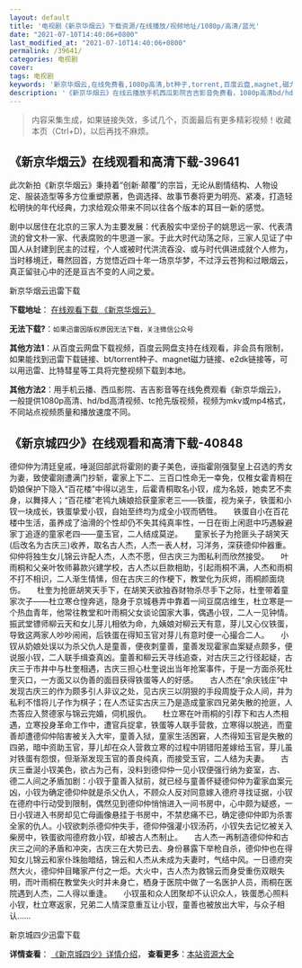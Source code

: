 ```yaml
---
layout: default
title: '电视剧《新京华烟云》下载资源/在线播放/视频地址/1080p/高清/蓝光'
date: "2021-07-10T14:40:06+0800"
last_modified_at: "2021-07-10T14:40:06+0800"
permalink: /39641/
categories: 电视剧
cover:
tags: 电视剧
keywords: '新京华烟云,在线免费看,1080p高清,bt种子,torrent,百度云盘,magnet,磁力链,迅雷下载资源'
description: '《新京华烟云》在线云播放手机西瓜影院吉吉影音免费看，1080p高清bd/hd未删减完整版和tc抢先枪版，mkv/mp4格式，附带bt/torrent种子、magnet/磁力链、百度云盘、网盘资源迅雷下载链接'
---
```


>内容采集生成，如果链接失效，多试几个，页面最后有更多精彩视频！收藏本页（Ctrl+D)，以后再找不麻烦。


## 《新京华烟云》在线观看和高清下载-39641

此次新拍《新京华烟云》秉持着“创新·颠覆”的宗旨，无论从剧情结构、人物设定、服装造型等多方位重塑原著，色调选择、故事节奏将更为明亮、紧凑，打造轻松明快的年代经典，力求给观众带来不同以往各个版本的耳目一新的感觉。</p>剧中以居住在北京的三家人为主要发展：代表殷实中坚份子的姚思远一家、代表清流的曾文朴一家、代表腐败的牛思道一家。于此大时代动荡之际，三家人见证了中国人从封建到民主的过程，个人或被时代洪流吞没、或与时代俱进成就个人修为，当时移境迁，蓦然回首，方觉悟近四十年一场京华梦，不过浮云苍狗和过眼烟云，真正留驻心中的还是亘古不变的人间之爱。</p>


新京华烟云迅雷下载

**下载地址**： [在线观看下载 《新京华烟云》](https://www.993dy.com//vod-detail-id-12659.html) 


**无法下载?**：`如果迅雷因版权原因无法下载，关注微信公众号 `

**其他方法1**：从百度云网盘下载视频，百度云网盘支持在线观看，非会员有限制，如果能找到迅雷下载链接、bt/torrent种子、magnet磁力链接、e2dk链接等，可以用迅雷、比特彗星等工具将完整视频下载到本地。

**其他方法2**：用手机云播、西瓜影院、吉吉影音等在线免费观看《新京华烟云》，一般提供1080p高清、hd/bd高清视频、tc抢先版视频，视频为mkv或mp4格式，不同站点视频质量和播放速度不同。


## 《新京城四少》在线观看和高清下载-40848

德仰仲为清廷皇戚，唾涎回部武将霍刚的妻子美色，诬指霍刚强娶皇上召选的秀女为妻，致使霍刚遭满门抄斩，霍家上下二、三百口性命无一幸免，仅稚女霍青桐在奶娘保护下隐入&ldquo;百花楼&rdquo;中得以逃生，后霍青桐取名小钗，成为名妓，她卖艺不卖身，以舞择人；&ldquo;百花楼&rdquo;老鸨九姨娘拾获童家老三——铁蛋，视为亲子，铁蛋和小钗一块成长，铁蛋挚爱小钗，自始至终均为成全小钗而牺牲。</div>　　铁蛋自小在百花楼中生活，虽养成了油滑的个性却仍不失其纯真率性，一日在街上闲逛中巧遇躲避家丁追逐的童家老四——童玉官，二人结成莫逆。</div>　　童家长子为抢匪头子胡笑天(后改名为古庆三)收养，取名古人杰，人杰一表人材，习洋务，深获德仰仲器重。仰仲将独生女儿锦云许配人杰，人杰不愿，但古庆三为图私利而欣然接受。</div>　　叶雨桐和父亲叶牧师募款兴建学校，古人杰以巨款相助，引起雨桐不满，人杰和雨桐不打不相识，二人渐生情愫，但在古庆三的作梗下，教堂化为灰烬，雨桐颜面烧伤。</div>　　杜奎为抢匪胡笑天手下，在胡笑天欲独吞财物杀尽手下之际，杜奎带着童家次子——杜立寒仓惶奔逃，隐身于京城巷弄中靠着一间豆腐店维生，杜立寒是一个热血青年，他常往教堂和叶雨桐父女谈论国家大事，偶遇小钗，二人一见钟情。</div>　　振武堂镖师柳云天和女儿芽儿相依为命，九姨娘对柳云天有意，芽儿又心仪铁蛋，导致这两家人吵吵闹闹，后铁蛋在得知玉官对芽儿有意时便一心撮合二人。</div>　　小钗从奶娘处误以为杀父仇人是童善，便夜刺童善，童善发现霍家血案疑点颇多，便说服小钗，二人联手缉查真凶。童善和柳云天寻线追查，对古庆三之行径起疑，古庆三于市井中与杜奎相遇，古庆三担心杜奎说出当年抢案事件，于是一方面杀死杜奎灭口，一方面又以伪善的面目获得铁蛋等人的好感。</div>　　古人杰在“余庆钱庄”中发现古庆三的作为颇多引人非议之处，见古庆三以阴狠的手段周旋于众人间，并为私利不惜将儿子作为棋子；在人杰证实古庆三乃是造成童家四兄弟失散的抢匪，人杰答应入赘德家与锦云完婚，伺机报仇。</div>　　杜立寒在叶雨桐的引荐下和古人杰相遇，立寒投身革命工作中，遭官兵捉拿，铁蛋等人联手营救，立寒得以脱逃，而童善却遭德仰仲陷害被关入大牢，童善入狱，童家生活困窘，人杰得知玉官是失散的四弟，暗中资助玉官，芽儿却在众人营救立寒的过程中阴错阳差嫁给玉官，芽儿虽对铁蛋有怨恨，但渐渐发现玉官的善良纯真，而接受玉官，二人结为夫妻。</div>　　古庆三垂涎小钗美色，欲占为己有，没料到德仰仲一见小钗便强行纳为妾室，古、 德二人间之矛盾加剧：小钗于童善入狱前，就已经与童善怀疑德仰仲为霍家血案元凶，小钗为确定德仰仲就是杀父仇人，不顾众人反对同意嫁入德府寻找证据，小钗在德府中行动受到限制，偶然见到德仰仲悄悄进入一间书房中，心中颇为疑惑，一日小钗进入书房却见亡母画像悬挂于书房中，不禁悲痛不已，确定德仰仲即为杀害全家的仇人。小钗欲刺杀德仰仲失手，德仰仲强灌小钗汤药，小钗失去记忆被关入柴房中，铁蛋欲闯德府救小钗，却被古人杰制止。</div>　　古人杰一再制造德仰仲和古庆三之间的矛盾和冲突，古庆三在大势已去、身份暴露下举枪自杀，德仰仲也在得知女儿锦云和家仆珠胎暗结，锦云和人杰从未成为夫妻时，气结中风。一日德府突然大火，德仰仲目睹家产付之一炬。大火中，古人杰为救锦云而身受重伤双眼失明，而叶雨桐在教堂失火时并未身亡，栖身于医院中做了一名医护人员，雨桐在医院遇到人杰，二人得以重逢。</div>　　小钗虽和众人团聚却不认识众人，铁蛋悉心照料小钗，杜立寒返家，兄弟二人情深意重互让小钗，童善也被放出大牢，与众子相认&hellip;…


新京城四少迅雷下载

**详情查看**： [《新京城四少》详情介绍](/movie/40848/)， **查看更多**：[本站资源大全](/movie/t/all/)

